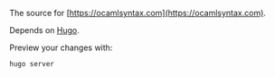 The source for [https://ocamlsyntax.com](https://ocamlsyntax.com).

Depends on [Hugo](https://github.com/gohugoio/hugo).

Preview your changes with:

    hugo server
